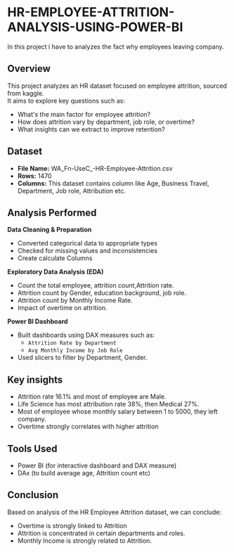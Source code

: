 # HR-EMPLOYEE-ATTRITION-ANALYSIS-USING-POWER-BI
In this project i have to analyzes the fact why employees leaving  company.

## Overview
This project analyzes an HR dataset focused on employee attrition, sourced from kaggle.<br>
It aims to explore key questions such as:
- What's the main factor for employee attrition?
- How does attrition vary by department, job role, or overtime?
- What insights can we extract to improve retention?


## Dataset
- **File Name:** WA_Fn-UseC_-HR-Employee-Attrition.csv
- **Rows:** 1470
- **Columns:** This dataset contains column like Age, Business Travel, Department, Job role, Attribution etc.

## Analysis Performed

**Data Cleaning & Preparation**
- Converted categorical data to appropriate types
- Checked for missing values and inconsistencies
- Create calculate Columns


**Exploratory Data Analysis (EDA)**
- Count the total employee, attrition count,Attrition rate.
- Attrition count by Gender, education background, job role.
- Attrition count by Monthly Income Rate.
- Impact of overtime on attrition.


**Power BI Dashboard**
- Built dashboards using DAX measures such as:
   - `Attrition Rate by Department`
   - `Avg Monthly Income by Job Role`
- Used slicers to filter by Department, Gender.

## Key insights
- Attrition rate 16.1% and most of employee are Male.
- Life Science has most attribution rate 38%, then Medical 27%.
- Most of employee whose monthly salary between 1 to 5000, they left company.
- Overtime strongly correlates with higher attrition


## Tools Used
- Power BI (for interactive dashboard and DAX measure)
- DAx (to build average age, Attrition count etc)


## Conclusion
Based on analysis of the HR Employee Attrition dataset, we can conclude:
- Overtime is strongly linked to Attrition
- Attrition is concentrated in certain departments and roles.
- Monthly Income is strongly related to Attrition.


